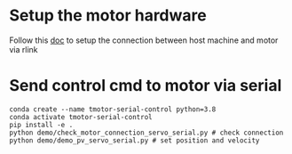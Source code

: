 

# Setup the motor hardware

Follow this [doc](https://docs.google.com/document/d/15epu72rCWf0Awd0_fC8zYKfM3MxYQvvjvQTrm07DAhM/edit?usp=sharing) to setup the connection between host machine and motor via rlink

# Send control cmd to motor via serial

```
conda create --name tmotor-serial-control python=3.8
conda activate tmotor-serial-control
pip install -e .
python demo/check_motor_connection_servo_serial.py # check connection
python demo/demo_pv_servo_serial.py # set position and velocity
```
